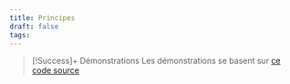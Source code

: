 ```yaml
---
title: Principes
draft: false
tags:
---
```

> [!Success]+ Démonstrations
> Les démonstrations se basent sur [ce code source](https://cours-info.iut-bm.univ-fcomte.fr/upload/supports/S3/Vuejs/TD/td1/vuejs-td1-src.tgz)
